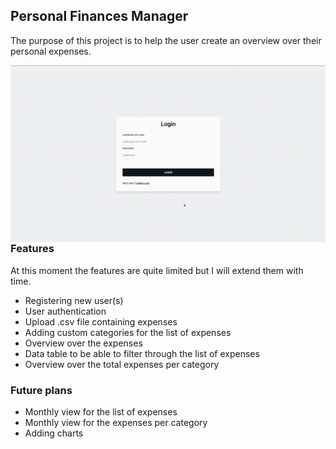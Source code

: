 ## Personal Finances Manager

The purpose of this project is to help the user create an overview over their personal expenses.

<img align="right" alt="GIF" src="https://github.com/andreivisan/andreivisan.github.io/blob/master/img/personalfinances.demo.gif?raw=true" />


### Features

At this moment the features are quite limited but I will extend them with time.
- Registering new user(s)
- User authentication
- Upload .csv file containing expenses
- Adding custom categories for the list of expenses
- Overview over the expenses
- Data table to be able to filter through the list of expenses
- Overview over the total expenses per category

### Future plans

- Monthly view for the list of expenses
- Monthly view for the expenses per category
- Adding charts
